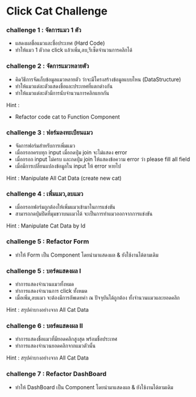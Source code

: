# Click Cat Challenge

### challenge 1 : จัดการแมว 1 ตัว

- แสดงผลชื่อแมวและชื่อประเทศ (Hard Code)
- ทำให้แมว 1 ตัวกด click แล้วเพิ่ม,ลบ,รีเซ็ตจำนวนการคลิกได้

### challenge 2 : จัดการแมวหลายตัว

- คิดวิธีการจัดเก็บข้อมูลแมวหลายตัว ว่าจะมีโครงสร้างข้อมูลแบบไหน (DataStructure)
- ทำให้แมวแต่ละตัวแสดงชื่อและประเทศที่แตกต่างกัน
- ทำให้แมวแต่ละตัวมีการนับจำนวนการคลิกแยกกัน

Hint :

- Refactor code cat to Function Component

### challenge 3 : ฟอร์มลงทะเบียนแมว

- จัดการฟอร์มสำหรับการเพิ่มแมว
- เมื่อกรอกครบทุก input เมื่อกดปุ่ม join จะไม่แสดง error
- เมื่อกรอก input ไม่ครบ และกดปุ่ม join ให้แสดงข้อความ error ว่า please fill all field
- เมื่อมีการเปลี่ยนแปลงข้อมูลใน input ให้ error หายไป

Hint : Manipulate All Cat Data (create new cat)

### challenge 4 : เพิ่มแมว,ลบแมว

- เมื่อกรอกฟอร์มถูกต้องให้เพิ่มแมวเข้ามาในการแข่งขัน
- สามารถกดปุ่มปิดที่มุมขวาบนแมวได้ จะเป็นการทำแมวออกจากการแข่งขัน

Hint : Manipulate Cat Data by Id

### challenge 5 : Refactor Form

- ทำให้ Form เป็น Component โดยนำมาแสดงผล & ยังใช้งานได้ตามเดิม

### challenge 5 : บอร์ดแสดงผล I

- ทำการแสดงจำนวนแมวทั้งหมด
- ทำการแสดงจำนวนการ click ทั้งหมด
- เมื่อเพิ่ม,ลบแมว จะต้องมีการอัพเดทค่า ณ​ ปัจจุบันได้ถูกต้อง ทั้งจำนวนแมวและยอดคลิก

Hint : สรุปค่าบางอย่างจาก All Cat Data

### challenge 6 : บอร์ดแสดงผล II

- ทำการแสดงชื่อแมวที่มียอดคลิกสูงสุด พร้อมชื่อประเทศ
- ทำการแสดงจำนวนยอดคลิกจากแมวตัวนั้น

Hint : สรุปค่าบางอย่างจาก All Cat Data

### challenge 7 : Refactor DashBoard

- ทำให้ DashBoard เป็น Component โดยนำมาแสดงผล & ยังใช้งานได้ตามเดิม

